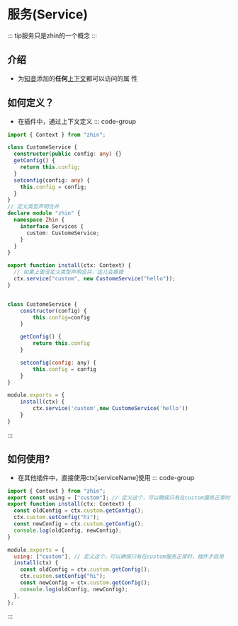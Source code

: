 # 服务(Service)

::: tip服务只是zhin的一个概念 :::

## 介绍

- 为[知音](#知音--zhin-)添加的**任何**[上下文](#上下文--context-)都可以访问的属
  性

## 如何定义？

- 在插件中，通过上下文定义 ::: code-group

```typescript
import { Context } from "zhin";

class CustomeService {
  constructor(public config: any) {}
  getConfig() {
    return this.config;
  }
  setconfig(config: any) {
    this.config = config;
  }
}
// 定义类型声明合并
declare module "zhin" {
  namespace Zhin {
    interface Services {
      custom: CustomeService;
    }
  }
}

export function install(ctx: Context) {
  // 如果上面没定义类型声明合并，这儿会报错
  ctx.service("custom", new CustomeService("hello"));
}
```

```javascript

class CustomeService {
    constructor(config) {
        this.config=config
    }

    getConfig() {
        return this.config
    }

    setconfig(config: any) {
        this.config = config
    }
}

module.exports = {
    install(ctx) {
        ctx.service('custom',new CustomeService('hello'))
    }
}
```

:::

## 如何使用?

- 在其他插件中，直接使用ctx[serviceName]使用 ::: code-group

```typescript
import { Context } from "zhin";
export const using = ["custom"]; // 定义这个，可以确保只有在custom服务正常时，插件才启用
export function install(ctx: Context) {
  const oldConfig = ctx.custom.getConfig();
  ctx.custom.setConfig("hi");
  const newConfig = ctx.custom.getConfig();
  console.log(oldConfig, newConfig);
}
```

```javascript
module.exports = {
  using: ["custom"], // 定义这个，可以确保只有在custom服务正常时，插件才启用
  install(ctx) {
    const oldConfig = ctx.custom.getConfig();
    ctx.custom.setConfig("hi");
    const newConfig = ctx.custom.getConfig();
    console.log(oldConfig, newConfig);
  },
};
```

:::

